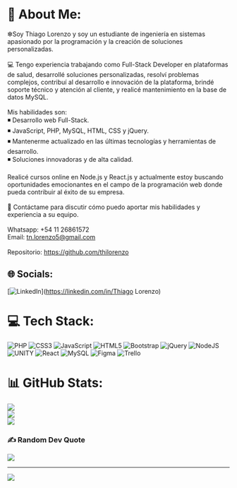 # 💫 About Me:
❇Soy Thiago Lorenzo y soy un estudiante de ingeniería en sistemas apasionado por la programación y la creación de soluciones personalizadas.<br><br>💻 Tengo experiencia trabajando como Full-Stack Developer en plataformas de salud, desarrollé soluciones personalizadas, resolví problemas complejos, contribuí al desarrollo e innovación de la plataforma, brindé soporte técnico y atención al cliente, y realicé mantenimiento en la base de datos MySQL.<br><br>Mis habilidades son:<br>◾ Desarrollo web Full-Stack.<br>◾ JavaScript, PHP, MySQL, HTML, CSS y jQuery.<br>◾ Mantenerme actualizado en las últimas tecnologías y herramientas de desarrollo.<br>◾ Soluciones innovadoras y de alta calidad.<br><br>Realicé cursos online en Node.js y React.js y actualmente estoy buscando oportunidades emocionantes en el campo de la programación web donde pueda contribuir al éxito de su empresa.<br><br>📱 Contáctame para discutir cómo puedo aportar mis habilidades y experiencia a su equipo.<br><br>Whatsapp: +54 11 26861572<br>Email: tn.lorenzo5@gmail.com<br><br>Repositorio: https://github.com/thilorenzo


## 🌐 Socials:
[![LinkedIn](https://img.shields.io/badge/LinkedIn-%230077B5.svg?logo=linkedin&logoColor=white)](https://linkedin.com/in/Thiago Lorenzo) 

# 💻 Tech Stack:
![PHP](https://img.shields.io/badge/php-%23777BB4.svg?style=for-the-badge&logo=php&logoColor=white) ![CSS3](https://img.shields.io/badge/css3-%231572B6.svg?style=for-the-badge&logo=css3&logoColor=white) ![JavaScript](https://img.shields.io/badge/javascript-%23323330.svg?style=for-the-badge&logo=javascript&logoColor=%23F7DF1E) ![HTML5](https://img.shields.io/badge/html5-%23E34F26.svg?style=for-the-badge&logo=html5&logoColor=white) ![Bootstrap](https://img.shields.io/badge/bootstrap-%23563D7C.svg?style=for-the-badge&logo=bootstrap&logoColor=white) ![jQuery](https://img.shields.io/badge/jquery-%230769AD.svg?style=for-the-badge&logo=jquery&logoColor=white) ![NodeJS](https://img.shields.io/badge/node.js-6DA55F?style=for-the-badge&logo=node.js&logoColor=white) ![UNITY](https://img.shields.io/badge/Unity-%2320232a.svg?style=for-the-badge&logo=unity&logoColor=white) ![React](https://img.shields.io/badge/react-%2320232a.svg?style=for-the-badge&logo=react&logoColor=%2361DAFB) ![MySQL](https://img.shields.io/badge/mysql-%2300f.svg?style=for-the-badge&logo=mysql&logoColor=white) 	![Figma](https://img.shields.io/badge/figma-%23F24E1E.svg?style=for-the-badge&logo=figma&logoColor=white) ![Trello](https://img.shields.io/badge/Trello-%23026AA7.svg?style=for-the-badge&logo=Trello&logoColor=white)
# 📊 GitHub Stats:
![](https://github-readme-stats.vercel.app/api?username=thilorenzo&theme=dark&hide_border=true&include_all_commits=false&count_private=false)<br/>
![](https://github-readme-streak-stats.herokuapp.com/?user=thilorenzo&theme=dark&hide_border=true)<br/>
![](https://github-readme-stats.vercel.app/api/top-langs/?username=thilorenzo&theme=dark&hide_border=true&include_all_commits=false&count_private=false&layout=compact)

### ✍️ Random Dev Quote
![](https://quotes-github-readme.vercel.app/api?type=vetical&theme=dark)

---
[![](https://visitcount.itsvg.in/api?id=thilorenzo&icon=7&color=1)](https://visitcount.itsvg.in)

<!-- Proudly created with GPRM ( https://gprm.itsvg.in ) -->
